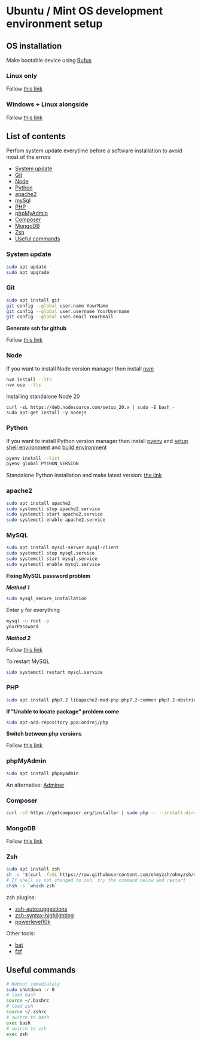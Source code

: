 # Ubuntu / Mint OS development environment setup

## OS installation

Make bootable device using [Rufus](https://rufus.ie/downloads/)

### Linux only
Follow [this link](https://itsfoss.com/install-ubuntu/)

### Windows + Linux alongside

Follow [this link](https://itsfoss.com/install-ubuntu-1404-dual-boot-mode-windows-8-81-uefi/)


## List of contents
Perfom system update everytime before a software installation to avoid most of the errors
- [System update](#system-update)
- [Git](#git)
- [Node](#node)
- [Python](#python)
- [apache2](#apache2)
- [mySql](#mysql)
- [PHP](#php)
- [phpMyAdmin](#phpmyadmin)
- [Composer](#composer) 
- [MongoDB](#mongodb) 
- [Zsh](#zsh)
- [Useful commands](#useful-commands)


### System update
```bash
sudo apt update
sudo apt upgrade
```

### Git
```bash
sudo apt install git
git config --global user.name YourName
git config --global user.username YourUsername
git config --global user.email YourEmail
```

**Generate ssh for github**

Follow [this link](https://help.github.com/articles/generating-a-new-ssh-key-and-adding-it-to-the-ssh-agent/)

### Node
If you want to install Node version manager then install [nvm](https://github.com/nvm-sh/nvm#install--update-script)
```bash
nvm install --lts
nvm use --lts
```

Installing standalone Node 20
```
curl -sL https://deb.nodesource.com/setup_20.x | sudo -E bash -
sudo apt-get install -y nodejs
```

### Python
If you want to install Python version manager then install [pyenv](https://github.com/pyenv/pyenv#automatic-installer) and [setup shell environment](https://github.com/pyenv/pyenv#set-up-your-shell-environment-for-pyenv) and [build environment](https://github.com/pyenv/pyenv/wiki#suggested-build-environment)
```bash
pyenv install --list
pyenv global PYTHON_VERSION
```

Standalone Python installation and make latest version: [the link](https://www.debugpoint.com/install-python-3-12-ubuntu/) 

### apache2
```bash
sudo apt install apache2
sudo systemctl stop apache2.service
sudo systemctl start apache2.service
sudo systemctl enable apache2.service
```

### MySQL
```bash
sudo apt install mysql-server mysql-client
sudo systemctl stop mysql.service
sudo systemctl start mysql.service
sudo systemctl enable mysql.service
```

**Fixing MySQL password problem**

***Method 1***
```bash
sudo mysql_secure_installation
```
Enter y for everything
```bash
mysql -u root -p
yourPassword
```

***Method 2***

Follow [this link](https://linuxconfig.org/how-to-reset-root-mysql-password-on-ubuntu-18-04-bionic-beaver-linux)

To restart MySQL
```bash
sudo systemctl restart mysql.service
```

### PHP
```bash
sudo apt install php7.2 libapache2-mod-php php7.2-common php7.2-mbstring php7.2-xmlrpc php7.2-soap php7.2-gd php7.2-xml php7.2-mysql php7.2-cli php7.2-zip
```

**If "Unable to locate package" problem come**
```bash
sudo apt-add-repository ppa:ondrej/php
```

**Switch between php versions**  

Follow [this link](https://tecadmin.net/switch-between-multiple-php-version-on-ubuntu/)

### phpMyAdmin
```bash
sudo apt install phpmyadmin
```
An alternative: [Adminer](https://www.adminer.org/#download)

### Composer
```bash
curl -sS https://getcomposer.org/installer | sudo php -- --install-dir=/usr/local/bin --filename=composer
```

### MongoDB
Follow [this link](https://docs.mongodb.com/manual/tutorial/install-mongodb-on-ubuntu/#install-mongodb-community-edition-using-deb-packages)

### Zsh
```bash
sudo apt install zsh
sh -c "$(curl -fsSL https://raw.githubusercontent.com/ohmyzsh/ohmyzsh/master/tools/install.sh)"
# If shell is not changed to zsh, try the command below and restart
chsh -s `which zsh`
```
zsh plugins:
- [zsh-autosuggestions](https://github.com/zsh-users/zsh-autosuggestions/blob/master/INSTALL.md)
- [zsh-syntax-highlighting](https://github.com/zsh-users/zsh-syntax-highlighting/blob/master/INSTALL.md)
- [powerlevel10k](https://github.com/romkatv/powerlevel10k#installation)

Other tools:
- [bat](https://github.com/sharkdp/bat#installation)
- [fzf](https://github.com/junegunn/fzf#installation)

## Useful commands
```bash
# Reboot immediately
sudo shutdown -r 0
# load bash
source ~/.bashrc
# load zsh
source ~/.zshrc
# switch to bash
exec bash
# switch to zsh
exec zsh
```
